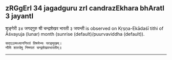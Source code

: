 ## zRGgErI 34 jagadguru zrI candrazEkhara bhAratI 3 jayantI
शृङ्गेरी ३४ जगद्गुरु श्री चन्द्रशेखर भारती ३ जयन्ती is observed on Kṛṣṇa-Ekādaśī tithi of Āśvayuja (lunar) month (sunrise (default)/puurvaviddha (default)).



```
सदाऽऽत्मध्याननिरतं विषयेभ्यः परङ्मुखम्।
नौमि शास्त्रेषु निष्णातं चन्द्रशेखरभारतीम्॥
```

---
